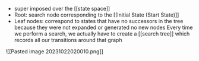 - super imposed over the [[state space]]
- Root: search node corresponding to the [[Initial State (Start State)]]
- Leaf nodes: correspond to states that have no successors in the tree because they were not expanded or generated no new nodes
Every time we perform a search, we actually have to create a [[search tree]] which records all our transitions around that graph

![[Pasted image 20231022020010.png]]
